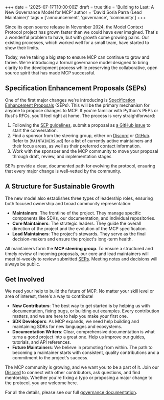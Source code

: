 +++
date = '2025-07-17T10:00:00Z'
draft = true
title = 'Building to Last: A New Governance Model for MCP'
author = 'David Soria Parra (Lead Maintainer)'
tags = ['announcement', 'governance', 'community']
+++

Since its open source release in November 2024, the Model Context Protocol project has grown faster than we could have ever imagined. That's a wonderful problem to have, but with growth come growing pains. Our existing processes, which worked well for a small team, have started to show their limits.

Today, we're taking a big step to ensure MCP can continue to grow and thrive. We're introducing a formal governance model designed to bring clarity to the development process while preserving the collaborative, open source spirit that has made MCP successful.

## Specification Enhancement Proposals (SEPs)

One of the first major changes we're introducing is [Specification Enhancement Proposals](https://modelcontextprotocol.io/community/sep-guidelines) (SEPs). This will be the primary mechanism for anyone to propose changes to MCP. If you're familiar with Python's PEPs or Rust's RFCs, you'll feel right at home. The process is very straightforward:

1. Following the [SEP guidelines](https://modelcontextprotocol.io/community/sep-guidelines), submit a proposal as [a GitHub issue](https://github.com/modelcontextprotocol/modelcontextprotocol/issues) to start the conversation.
2. Find a sponsor from the steering group, either on [Discord](https://discord.gg/modelcontextprotocol) or [GitHub](https://github.com/modelcontextprotocol/modelcontextprotocol). Refer to [`MAINTAINERS.md`] for a list of currently active maintainers and their focus areas, as well as their preferred contact information.
3. Work with the sponsoer and the MCP community to move your proposal through draft, review, and implementation stages.

SEPs provide a clear, documented path for evolving the protocol, ensuring that every major change is well-vetted by the community.

## A Structure for Sustainable Growth

The new model also establishes three types of leadership roles, ensuring both focused ownership and broad community representation:

- **Maintainers**: The frontline of the project. They manage specific components like SDKs, our documentation, and individual repositories.
- **Core Maintainers**: The strategic leaders. They guide the overall direction of the project and the evolution of the MCP specification.
- **Lead Maintainers**: The project's stewards. They serve as the final decision-makers and ensure the project's long-term health.

All maintainers form the **MCP steering group**. To ensure a structured and timely review of incoming proposals, our core and lead maintainers will meet bi-weekly to review submitted [SEPs](#specification-enhancement-proposals-seps). Meeting notes and decisions will always be public.

## Get Involved

We need your help to build the future of MCP. No matter your skill level or area of interest, there's a way to contribute!

- **New Contributors**: The best way to get started is by helping us with documentation, fixing bugs, or building out examples. Every contribution matters, and we are here to help you make your first one.
- **SDK Developers**: As MCP expands, we need help building and maintaining SDKs for new languages and ecosystems.
- **Documentation Writers**: Clear, comprehensive documentation is what turns a good project into a great one. Help us improve our guides, tutorials, and API references.
- **Future Maintainers**: We believe in promoting from within. The path to becoming a maintainer starts with consistent, quality contributions and a commitment to the project's success.

The MCP community is growing, and we want you to be a part of it. Join our [Discord](https://discord.gg/modelcontextprotocol) to connect with other contributors, ask questions, and find mentorship. Whether you're fixing a typo or proposing a major change to the protocol, you are welcome here.

For all the details, please see our full [governance documentation](https://modelcontextprotocol.io/community/governance).
